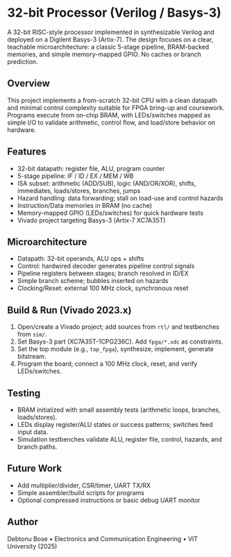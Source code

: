 # 32-bit Processor (Verilog / Basys-3)

A 32-bit RISC-style processor implemented in synthesizable Verilog and deployed on a Digilent Basys-3 (Artix-7). The design focuses on a clear, teachable microarchitecture: a classic 5-stage pipeline, BRAM-backed memories, and simple memory-mapped GPIO. No caches or branch prediction.

## Overview
This project implements a from-scratch 32-bit CPU with a clean datapath and minimal control complexity suitable for FPGA bring-up and coursework. Programs execute from on-chip BRAM, with LEDs/switches mapped as simple I/O to validate arithmetic, control flow, and load/store behavior on hardware.

## Features
- 32-bit datapath: register file, ALU, program counter
- 5-stage pipeline: IF / ID / EX / MEM / WB
- ISA subset: arithmetic (ADD/SUB), logic (AND/OR/XOR), shifts, immediates, loads/stores, branches, jumps
- Hazard handling: data forwarding; stall on load-use and control hazards
- Instruction/Data memories in BRAM (no cache)
- Memory-mapped GPIO (LEDs/switches) for quick hardware tests
- Vivado project targeting Basys-3 (Artix-7 XC7A35T)

## Microarchitecture
- Datapath: 32-bit operands, ALU ops + shifts
- Control: hardwired decoder generates pipeline control signals
- Pipeline registers between stages; branch resolved in ID/EX
- Simple branch scheme; bubbles inserted on hazards
- Clocking/Reset: external 100 MHz clock, synchronous reset


## Build & Run (Vivado 2023.x)
1. Open/create a Vivado project; add sources from `rtl/` and testbenches from `sim/`.
2. Set Basys-3 part (XC7A35T-1CPG236C). Add `fpga/*.xdc` as constraints.
3. Set the top module (e.g., `top_fpga`), synthesize, implement, generate bitstream.
4. Program the board; connect a 100 MHz clock, reset, and verify LEDs/switches.

## Testing
- BRAM initialized with small assembly tests (arithmetic loops, branches, loads/stores).
- LEDs display register/ALU states or success patterns; switches feed input data.
- Simulation testbenches validate ALU, register file, control, hazards, and branch paths.

## Future Work
- Add multiplier/divider, CSR/timer, UART TX/RX
- Simple assembler/build scripts for programs
- Optional compressed instructions or basic debug UART monitor

## Author
Debtonu Bose • Electronics and Communication Engineering • VIT University (2025)




